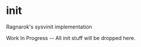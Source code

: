 # init
Ragnarok's sysvinit implementation

Work In Progress -- All init stuff will be dropped here.
